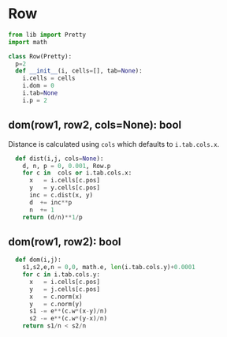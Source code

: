 # Row

```py
from lib import Pretty
import math

class Row(Pretty):
  p=2
  def __init__(i, cells=[], tab=None):
    i.cells = cells
    i.dom = 0
    i.tab=None
    i.p = 2
```
## dom(row1, row2, cols=None): bool
Distance is calculated using `cols` which defaults to `i.tab.cols.x`.

```py
  def dist(i,j, cols=None):
    d, n, p = 0, 0.001, Row.p
    for c in  cols or i.tab.cols.x:
      x   = i.cells[c.pos]
      y   = y.cells[c.pos]
      inc = c.dist(x, y)
      d  += inc**p
      n  += 1
    return (d/n)**1/p
```
## dom(row1, row2): bool

```py
  def dom(i,j):
    s1,s2,e,n = 0,0, math.e, len(i.tab.cols.y)+0.0001
    for c in i.tab.cols.y:
      x   = i.cells[c.pos]
      y   = j.cells[c.pos]
      x   = c.norm(x)
      y   = c.norm(y)
      s1 -= e**(c.w*(x-y)/n)
      s2 -= e**(c.w*(y-x)/n)
    return s1/n < s2/n
```

